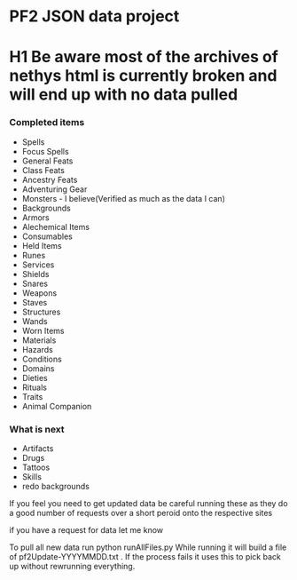 # PF2 JSON data project

# H1 Be aware most of the archives of nethys html is currently broken and will end up with no data pulled

### Completed items
* Spells
* Focus Spells
* General Feats
* Class Feats
* Ancestry Feats
* Adventuring Gear
* Monsters - I believe(Verified as much as the data I can)
* Backgrounds
* Armors
* Alechemical Items
* Consumables
* Held Items
* Runes
* Services
* Shields
* Snares 
* Weapons
* Staves
* Structures
* Wands
* Worn Items
* Materials
* Hazards
* Conditions
* Domains
* Dieties
* Rituals
* Traits
* Animal Companion

### What is next
* Artifacts
* Drugs
* Tattoos
* Skills
* redo backgrounds



If you feel you need to get updated data be careful running these as they do a good number of requests over a short peroid onto the respective sites

if you have a request for data let me know

To pull all new data run python runAllFiles.py  While running it will build a file of pf2Update-YYYYMMDD.txt . If the process fails it uses this to pick back up without rewrunning everything.

